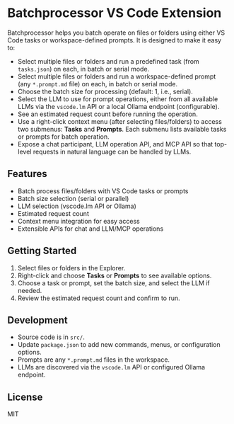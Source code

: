 # Batchprocessor VS Code Extension

Batchprocessor helps you batch operate on files or folders using either VS Code tasks or workspace-defined prompts. It is designed to make it easy to:

- Select multiple files or folders and run a predefined task (from `tasks.json`) on each, in batch or serial mode.
- Select multiple files or folders and run a workspace-defined prompt (any `*.prompt.md` file) on each, in batch or serial mode.
- Choose the batch size for processing (default: 1, i.e., serial).
- Select the LLM to use for prompt operations, either from all available LLMs via the `vscode.lm` API or a local Ollama endpoint (configurable).
- See an estimated request count before running the operation.
- Use a right-click context menu (after selecting files/folders) to access two submenus: **Tasks** and **Prompts**. Each submenu lists available tasks or prompts for batch operation.
- Expose a chat participant, LLM operation API, and MCP API so that top-level requests in natural language can be handled by LLMs.

## Features

- Batch process files/folders with VS Code tasks or prompts
- Batch size selection (serial or parallel)
- LLM selection (vscode.lm API or Ollama)
- Estimated request count
- Context menu integration for easy access
- Extensible APIs for chat and LLM/MCP operations

## Getting Started

1. Select files or folders in the Explorer.
2. Right-click and choose **Tasks** or **Prompts** to see available options.
3. Choose a task or prompt, set the batch size, and select the LLM if needed.
4. Review the estimated request count and confirm to run.

## Development

- Source code is in `src/`.
- Update `package.json` to add new commands, menus, or configuration options.
- Prompts are any `*.prompt.md` files in the workspace.
- LLMs are discovered via the `vscode.lm` API or configured Ollama endpoint.

## License

MIT
